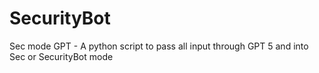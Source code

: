 # SecurityBot
Sec mode GPT - A python script to pass all input through GPT 5 and into Sec or SecurityBot mode
